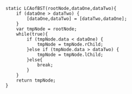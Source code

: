 	static LCAofBST(rootNode,dataOne,dataTwo){
		if (dataOne > dataTwo) {
			[dataOne,dataTwo] = [dataTwo,dataOne];
		}
		var tmpNode = rootNode;
		while(true){
			if (tmpNode.data < dataOne) {
				tmpNode = tmpNode.rChild;
			}else if (tmpNode.data > dataTwo) {
				tmpNode = tmpNode.lChild;
			}else{
				break;
			}
		}
		return tmpNode;
	}

